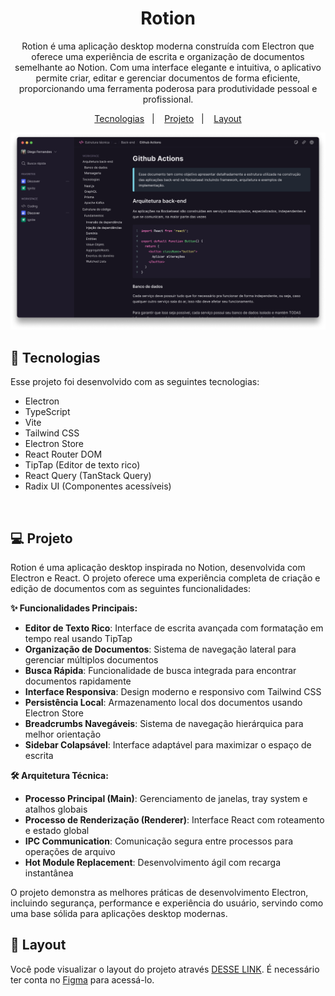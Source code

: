 <h1 align="center"> Rotion </h1>

<p align="center">
Rotion é uma aplicação desktop moderna construída com Electron que oferece uma experiência de escrita e organização de documentos semelhante ao Notion. Com uma interface elegante e intuitiva, o aplicativo permite criar, editar e gerenciar documentos de forma eficiente, proporcionando uma ferramenta poderosa para produtividade pessoal e profissional.
</p>

<p align="center">
  <a href="#-tecnologias">Tecnologias</a>&nbsp;&nbsp;&nbsp;|&nbsp;&nbsp;&nbsp;
  <a href="#-projeto">Projeto</a>&nbsp;&nbsp;&nbsp;|&nbsp;&nbsp;&nbsp;
  <a href="#-layout">Layout</a>
</p>
<p align="center">
  <img alt="Layout" src=".github/preview.png">
</p>

## 🚀 Tecnologias

Esse projeto foi desenvolvido com as seguintes tecnologias:

- Electron
- TypeScript
- Vite
- Tailwind CSS
- Electron Store
- React Router DOM
- TipTap (Editor de texto rico)
- React Query (TanStack Query)
- Radix UI (Componentes acessíveis)
<br/>

## 💻 Projeto

Rotion é uma aplicação desktop inspirada no Notion, desenvolvida com Electron e React. O projeto oferece uma experiência completa de criação e edição de documentos com as seguintes funcionalidades:

**✨ Funcionalidades Principais:**
- **Editor de Texto Rico**: Interface de escrita avançada com formatação em tempo real usando TipTap
- **Organização de Documentos**: Sistema de navegação lateral para gerenciar múltiplos documentos
- **Busca Rápida**: Funcionalidade de busca integrada para encontrar documentos rapidamente
- **Interface Responsiva**: Design moderno e responsivo com Tailwind CSS
- **Persistência Local**: Armazenamento local dos documentos usando Electron Store
- **Breadcrumbs Navegáveis**: Sistema de navegação hierárquica para melhor orientação
- **Sidebar Colapsável**: Interface adaptável para maximizar o espaço de escrita

**🛠️ Arquitetura Técnica:**
- **Processo Principal (Main)**: Gerenciamento de janelas, tray system e atalhos globais
- **Processo de Renderização (Renderer)**: Interface React com roteamento e estado global
- **IPC Communication**: Comunicação segura entre processos para operações de arquivo
- **Hot Module Replacement**: Desenvolvimento ágil com recarga instantânea

O projeto demonstra as melhores práticas de desenvolvimento Electron, incluindo segurança, performance e experiência do usuário, servindo como uma base sólida para aplicações desktop modernas.
<br/>

## 🎨 Layout

Você pode visualizar o layout do projeto através [DESSE LINK](https://www.figma.com/file/oDWCeuEWPkoSJytDBuTax5/). É necessário ter conta no [Figma](https://figma.com) para acessá-lo.
